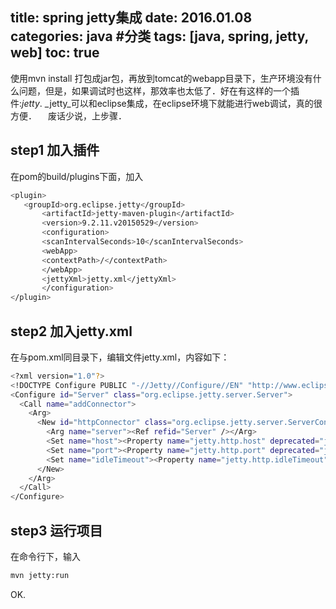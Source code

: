 title: spring jetty集成
date: 2016.01.08
categories: java #分类
tags: [java, spring, jetty, web]
toc: true
---
  使用mvn install 打包成jar包，再放到tomcat的webapp目录下，生产环境没有什么问题，但是，如果调试时也这样，那效率也太低了．好在有这样的一个插件:_jetty_.
  _jetty_可以和eclipse集成，在eclipse环境下就能进行web调试，真的很方便．
  　废话少说，上步骤．

## step1 加入插件
  在pom的build/plugins下面，加入
 ``` bash
<plugin>
	<groupId>org.eclipse.jetty</groupId>
		<artifactId>jetty-maven-plugin</artifactId>
		<version>9.2.11.v20150529</version>
		<configuration>
		<scanIntervalSeconds>10</scanIntervalSeconds>
		<webApp>
		<contextPath>/</contextPath>
		</webApp>
		<jettyXml>jetty.xml</jettyXml>
		</configuration>
</plugin>
```

## step2 加入jetty.xml
在与pom.xml同目录下，编辑文件jetty.xml，内容如下：
``` bash
<?xml version="1.0"?>
<!DOCTYPE Configure PUBLIC "-//Jetty//Configure//EN" "http://www.eclipse.org/jetty/configure_9_3.dtd">
<Configure id="Server" class="org.eclipse.jetty.server.Server">
  <Call name="addConnector">
    <Arg>
      <New id="httpConnector" class="org.eclipse.jetty.server.ServerConnector">
        <Arg name="server"><Ref refid="Server" /></Arg>
        <Set name="host"><Property name="jetty.http.host" deprecated="jetty.host" /></Set>
        <Set name="port"><Property name="jetty.http.port" deprecated="jetty.port" default="8888" /></Set>
        <Set name="idleTimeout"><Property name="jetty.http.idleTimeout" deprecated="http.timeout" default="30000"/></Set>
      </New>
    </Arg>
  </Call>
</Configure>
```

## step3 运行项目
在命令行下，输入
``` bash
mvn jetty:run
```
  OK.